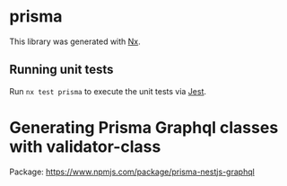 # prisma

This library was generated with [Nx](https://nx.dev).

## Running unit tests

Run `nx test prisma` to execute the unit tests via [Jest](https://jestjs.io).

# Generating Prisma Graphql classes with validator-class

Package: https://www.npmjs.com/package/prisma-nestjs-graphql
